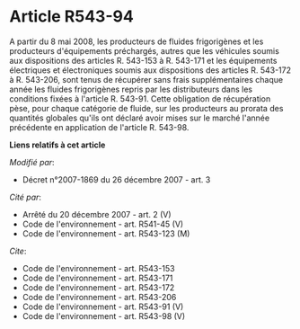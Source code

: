 # Article R543-94

A partir du 8 mai 2008, les producteurs de fluides frigorigènes et les producteurs d'équipements préchargés, autres que les
véhicules soumis aux dispositions des articles R. 543-153 à R. 543-171 et les équipements électriques et électroniques soumis
aux dispositions des articles R. 543-172 à R. 543-206, sont tenus de récupérer sans frais supplémentaires chaque année les
fluides frigorigènes repris par les distributeurs dans les conditions fixées à l'article R. 543-91. Cette obligation de
récupération pèse, pour chaque catégorie de fluide, sur les producteurs au prorata des quantités globales qu'ils ont déclaré
avoir mises sur le marché l'année précédente en application de l'article R. 543-98.

**Liens relatifs à cet article**

_Modifié par_:

  - Décret n°2007-1869 du 26 décembre 2007 - art. 3

_Cité par_:

  - Arrêté du 20 décembre 2007 - art. 2 (V)
  - Code de l'environnement - art. R541-45 (V)
  - Code de l'environnement - art. R543-123 (M)

_Cite_:

  - Code de l'environnement - art. R543-153
  - Code de l'environnement - art. R543-171
  - Code de l'environnement - art. R543-172
  - Code de l'environnement - art. R543-206
  - Code de l'environnement - art. R543-91 (V)
  - Code de l'environnement - art. R543-98 (V)
